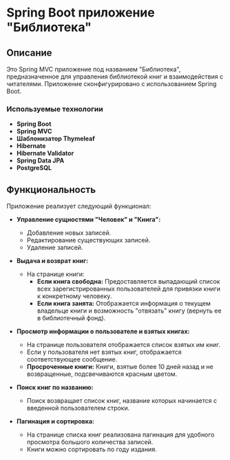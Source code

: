 # Spring Boot приложение "Библиотека"

## Описание

Это Spring MVC приложение под названием "Библиотека", предназначенное для управления библиотекой книг и взаимодействия с читателями. Приложение сконфигурировано с использованием Spring Boot.

### Используемые технологии

*   **Spring Boot** 
*   **Spring MVC**  
*   **Шаблонизатор Thymeleaf**  
*   **Hibernate** 
*   **Hibernate Validator** 
*   **Spring Data JPA** 
*   **PostgreSQL** 

## Функциональность

Приложение реализует следующий функционал:

*   **Управление сущностями "Человек" и "Книга":**
    *   Добавление новых записей.
    *   Редактирование существующих записей.
    *   Удаление записей.

*   **Выдача и возврат книг:**
    *   На странице книги:
        *   **Если книга свободна:**  Предоставляется выпадающий список всех зарегистрированных пользователей для привязки книги к конкретному человеку.
        *   **Если книга занята:**  Отображается информация о текущем владельце книги и возможность "отвязать" книгу (вернуть ее в библиотечный фонд).

*   **Просмотр информации о пользователе и взятых книгах:**
    *   На странице пользователя отображается список взятых им книг.
    *   Если у пользователя нет взятых книг, отображается соответствующее сообщение.
    *   **Просроченные книги:** Книги, взятые более 10 дней назад и не возвращенные, подсвечиваются красным цветом.

*   **Поиск книг по названию:**
    *   Поиск возвращает список книг, название которых начинается с введенной пользователем строки.

*   **Пагинация и сортировка:**
    *   На странице списка книг реализована пагинация для удобного просмотра большого количества записей.
    *   Книги можно сортировать по году издания.
